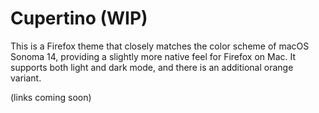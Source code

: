 # Cupertino (WIP)

This is a Firefox theme that closely matches the color scheme of macOS Sonoma 14, providing a slightly more native feel for Firefox on Mac. It supports both light and dark mode, and there is an additional orange variant.

(links coming soon)